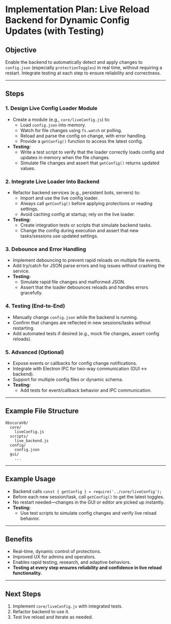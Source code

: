 # Implementation Plan: Live Reload Backend for Dynamic Config Updates (with Testing)

## Objective
Enable the backend to automatically detect and apply changes to `config.json` (especially `protectionToggles`) in real time, without requiring a restart. Integrate testing at each step to ensure reliability and correctness.

---

## Steps

### 1. **Design Live Config Loader Module**
- Create a module (e.g., `core/liveConfig.js`) to:
  - Load `config.json` into memory.
  - Watch for file changes using `fs.watch` or polling.
  - Reload and parse the config on change, with error handling.
  - Provide a `getConfig()` function to access the latest config.
- **Testing:**
  - Write a test script to verify that the loader correctly loads config and updates in memory when the file changes.
  - Simulate file changes and assert that `getConfig()` returns updated values.

### 2. **Integrate Live Loader Into Backend**
- Refactor backend services (e.g., persistent bots, servers) to:
  - Import and use the live config loader.
  - Always call `getConfig()` before applying protections or reading settings.
  - Avoid caching config at startup; rely on the live loader.
- **Testing:**
  - Create integration tests or scripts that simulate backend tasks.
  - Change the config during execution and assert that new tasks/sessions use updated settings.

### 3. **Debounce and Error Handling**
- Implement debouncing to prevent rapid reloads on multiple file events.
- Add try/catch for JSON parse errors and log issues without crashing the service.
- **Testing:**
  - Simulate rapid file changes and malformed JSON.
  - Assert that the loader debounces reloads and handles errors gracefully.

### 4. **Testing (End-to-End)**
- Manually change `config.json` while the backend is running.
- Confirm that changes are reflected in new sessions/tasks without restarting.
- Add automated tests if desired (e.g., mock file changes, assert config reloads).

### 5. **Advanced (Optional)**
- Expose events or callbacks for config change notifications.
- Integrate with Electron IPC for two-way communication (GUI ↔ backend).
- Support for multiple config files or dynamic schema.
- **Testing:**
  - Add tests for event/callback behavior and IPC communication.

---

## Example File Structure
```
ObscuraV0/
  core/
    liveConfig.js
  scripts/
    live_backend.js
  config/
    config.json
  gui/
    ...
```

---

## Example Usage
- Backend calls `const { getConfig } = require('../core/liveConfig');`
- Before each new session/task, call `getConfig()` to get the latest toggles.
- No restart needed—changes in the GUI or editor are picked up instantly.
- **Testing:**
  - Use test scripts to simulate config changes and verify live reload behavior.

---

## Benefits
- Real-time, dynamic control of protections.
- Improved UX for admins and operators.
- Enables rapid testing, research, and adaptive behaviors.
- **Testing at every step ensures reliability and confidence in live reload functionality.**

---

## Next Steps
1. Implement `core/liveConfig.js` with integrated tests.
2. Refactor backend to use it.
3. Test live reload and iterate as needed.
